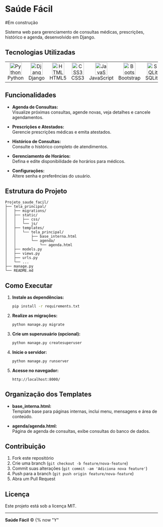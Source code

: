 # Saúde Fácil
#Em construção

Sistema web para gerenciamento de consultas médicas, prescrições, histórico e agenda, desenvolvido em Django.

## Tecnologias Utilizadas

<table>
  <tr>
    <td align="center">
      <img src="https://cdn.jsdelivr.net/gh/devicons/devicon/icons/python/python-original.svg" width="40" alt="Python"/><br>Python
    </td>
    <td align="center">
      <img src="https://cdn.jsdelivr.net/gh/devicons/devicon/icons/django/django-plain.svg" width="40" alt="Django"/><br>Django
    </td>
    <td align="center">
      <img src="https://cdn.jsdelivr.net/gh/devicons/devicon/icons/html5/html5-original.svg" width="40" alt="HTML5"/><br>HTML5
    </td>
    <td align="center">
      <img src="https://cdn.jsdelivr.net/gh/devicons/devicon/icons/css3/css3-original.svg" width="40" alt="CSS3"/><br>CSS3
    </td>
    <td align="center">
      <img src="https://cdn.jsdelivr.net/gh/devicons/devicon/icons/javascript/javascript-original.svg" width="40" alt="JavaScript"/><br>JavaScript
    </td>
    <td align="center">
      <img src="https://cdn.jsdelivr.net/gh/devicons/devicon/icons/bootstrap/bootstrap-original.svg" width="40" alt="Bootstrap"/><br>Bootstrap
    </td>
    <td align="center">
      <img src="https://cdn.jsdelivr.net/gh/devicons/devicon/icons/sqlite/sqlite-original.svg" width="40" alt="SQLite"/><br>SQLite
    </td>
    <td align="center">
      <img src="https://cdn.jsdelivr.net/gh/devicons/devicon/icons/linux/linux-original.svg" width="40" alt="Linux"/><br>Linux
    </td>
  </tr>
</table>

## Funcionalidades

- **Agenda de Consultas:**  
  Visualize próximas consultas, agende novas, veja detalhes e cancele agendamentos.

- **Prescrições e Atestados:**  
  Gerencie prescrições médicas e emita atestados.

- **Histórico de Consultas:**  
  Consulte o histórico completo de atendimentos.

- **Gerenciamento de Horários:**  
  Defina e edite disponibilidade de horários para médicos.

- **Configurações:**  
  Altere senha e preferências do usuário.

## Estrutura do Projeto

```
Projeto_saude_facil/
├── tela_principal/
│   ├── migrations/
│   ├── static/
│   │   ├── css/
│   │   └── js/
│   ├── templates/
│   │   └── tela_principal/
│   │       ├── base_interna.html
│   │       └── agenda/
│   │           └── agenda.html
│   ├── models.py
│   ├── views.py
│   ├── urls.py
│   └── ...
├── manage.py
└── README.md
```

## Como Executar

1. **Instale as dependências:**
   ```bash
   pip install -r requirements.txt
   ```

2. **Realize as migrações:**
   ```bash
   python manage.py migrate
   ```

3. **Crie um superusuário (opcional):**
   ```bash
   python manage.py createsuperuser
   ```

4. **Inicie o servidor:**
   ```bash
   python manage.py runserver
   ```

5. **Acesse no navegador:**
   ```
   http://localhost:8000/
   ```

## Organização dos Templates

- **base_interna.html:**  
  Template base para páginas internas, inclui menu, mensagens e área de conteúdo.

- **agenda/agenda.html:**  
  Página de agenda de consultas, exibe consultas do banco de dados.

## Contribuição

1. Fork este repositório
2. Crie uma branch (`git checkout -b feature/nova-feature`)
3. Commit suas alterações (`git commit -am 'Adiciona nova feature'`)
4. Push para a branch (`git push origin feature/nova-feature`)
5. Abra um Pull Request

## Licença

Este projeto está sob a licença MIT.

---

**Saúde Fácil** &copy; {% now "Y"
